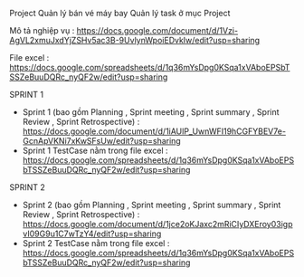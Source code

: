 Project Quản lý bán vé máy bay 
Quản lý task ở mục Project

Mô tả nghiệp vụ : https://docs.google.com/document/d/1Vzi-AgVL2xmuJxdYjZSHv5ac3B-9UvlynWpoiEDvkIw/edit?usp=sharing

File excel : https://docs.google.com/spreadsheets/d/1q36mYsDpg0KSqa1xVAboEPSbTSSZeBuuDQRc_nyQF2w/edit?usp=sharing

SPRINT 1 

- Sprint 1 (bao gồm Planning , Sprint meeting , Sprint summary , Sprint Review , Sprint Retrospective) : https://docs.google.com/document/d/1iAUlP_UwnWFI19hCGFYBEV7e-GcnApVKNi7xKwSFsUw/edit?usp=sharing
- Sprint 1 TestCase nằm trong file excel : https://docs.google.com/spreadsheets/d/1q36mYsDpg0KSqa1xVAboEPSbTSSZeBuuDQRc_nyQF2w/edit?usp=sharing

SPRINT 2

- Sprint 2 (bao gồm Planning , Sprint meeting , Sprint summary , Sprint Review , Sprint Retrospective) : https://docs.google.com/document/d/1jce2oKJaxc2mRiCIyDXEroy03igpvI09G9u1C7wTzY4/edit?usp=sharing
- Sprint 2 TestCase nằm trong file excel : https://docs.google.com/spreadsheets/d/1q36mYsDpg0KSqa1xVAboEPSbTSSZeBuuDQRc_nyQF2w/edit?usp=sharing

